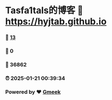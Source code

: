 # Tasfa1tals的博客 :link: https://hyjtab.github.io 
### :page_facing_up: [13](https://hyjtab.github.io/tag.html) 
### :speech_balloon: 0 
### :hibiscus: 36862 
### :alarm_clock: 2025-01-21 00:39:34 
### Powered by :heart: [Gmeek](https://github.com/Meekdai/Gmeek)
